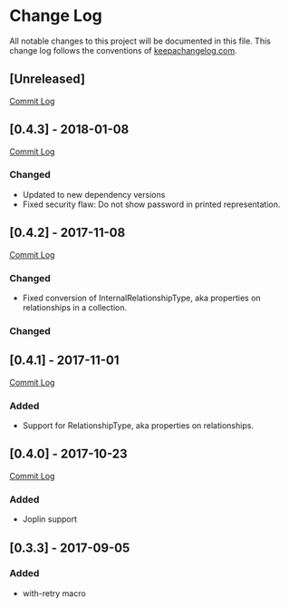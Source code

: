 # Change Log
All notable changes to this project will be documented in this file. This change log follows the conventions of [keepachangelog.com](http://keepachangelog.com/).


## [Unreleased]
[Commit Log](https://github.com/gorillalabs/neo4j-clj/compare/v0.4.3...HEAD)

## [0.4.3] - 2018-01-08
[Commit Log](https://github.com/gorillalabs/neo4j-clj/compare/v0.4.2...v0.4.3)

### Changed
- Updated to new dependency versions
- Fixed security flaw: Do not show password in printed representation.


## [0.4.2] - 2017-11-08
[Commit Log](https://github.com/gorillalabs/neo4j-clj/compare/v0.4.1...v0.4.2)

### Changed
- Fixed conversion of InternalRelationshipType, aka properties on relationships in a collection.


### Changed

## [0.4.1] - 2017-11-01
[Commit Log](https://github.com/gorillalabs/neo4j-clj/compare/v0.4.0...v0.4.1)

### Added
- Support for RelationshipType, aka properties on relationships.

## [0.4.0] - 2017-10-23
[Commit Log](https://github.com/gorillalabs/neo4j-clj/compare/v0.3.3...v0.4.0)

### Added
- Joplin support

## [0.3.3] - 2017-09-05
### Added
- with-retry macro



